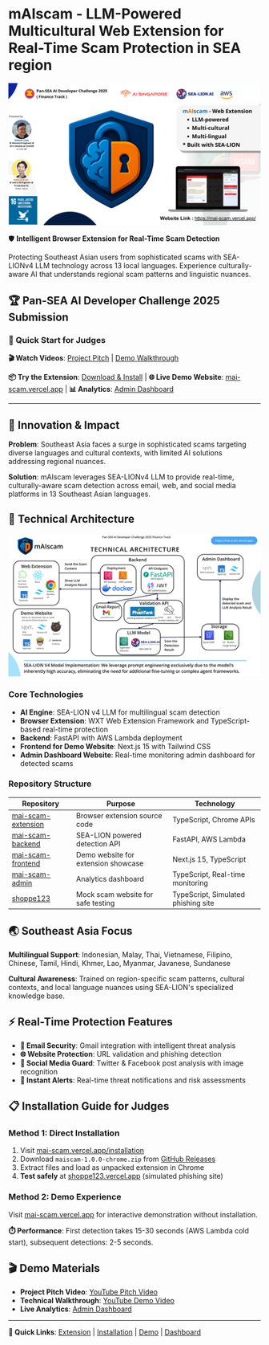 # mAIscam - LLM-Powered Multicultural Web Extension for Real-Time Scam Protection in SEA region

![mAIscam](mAIscam-photo.png)

🛡️ **Intelligent Browser Extension for Real-Time Scam Detection**

Protecting Southeast Asian users from sophisticated scams with SEA-LIONv4 LLM technology across 13 local languages. Experience culturally-aware AI that understands regional scam patterns and linguistic nuances.

## 🏆 Pan-SEA AI Developer Challenge 2025 Submission

### **🚀 Quick Start for Judges**

**🎬 Watch Videos**: [Project Pitch](https://www.youtube.com/watch?v=GdSI_W8otxg) | [Demo Walkthrough](https://www.youtube.com/watch?v=rNhK1GPuOu0)

**📦 Try the Extension**: [Download & Install](https://mai-scam.vercel.app/installation) | **🌐 Live Demo Website**: [mai-scam.vercel.app](https://mai-scam.vercel.app/) | **📊 Analytics**: [Admin Dashboard](https://mai-scam-admin.vercel.app/)

---

## 🎯 Innovation & Impact

**Problem**: Southeast Asia faces a surge in sophisticated scams targeting diverse languages and cultural contexts, with limited AI solutions addressing regional nuances.

**Solution**: mAIscam leverages SEA-LIONv4 LLM to provide real-time, culturally-aware scam detection across email, web, and social media platforms in 13 Southeast Asian languages.

## 🧠 Technical Architecture

![Technical Architecture](mAIscam-technical-architecture.png)

### **Core Technologies**

- **AI Engine**: SEA-LION v4 LLM for multilingual scam detection
- **Browser Extension**: WXT Web Extension Framework and TypeScript-based real-time protection
- **Backend**: FastAPI with AWS Lambda deployment
- **Frontend for Demo Website**: Next.js 15 with Tailwind CSS
- **Admin Dashboard Website**: Real-time monitoring admin dashboard for detected scams

### **Repository Structure**

| Repository | Purpose | Technology |
|------------|---------|------------|
| [mai-scam-extension](https://github.com/mAI-scam/mai-scam-extension) | Browser extension source code | TypeScript, Chrome APIs |
| [mai-scam-backend](https://github.com/mAI-scam/mai-scam-backend) | SEA-LION powered detection API | FastAPI, AWS Lambda |
| [mai-scam-frontend](https://github.com/mAI-scam/mai-scam-frontend) | Demo website for extension showcase | Next.js 15, TypeScript |
| [mai-scam-admin](https://github.com/mAI-scam/mai-scam-admin) | Analytics dashboard | TypeScript, Real-time monitoring |
| [shoppe123](https://github.com/mAI-scam/shoppe123) | Mock scam website for safe testing | TypeScript, Simulated phishing site |

## 🌏 Southeast Asia Focus

**Multilingual Support**: Indonesian, Malay, Thai, Vietnamese, Filipino, Chinese, Tamil, Hindi, Khmer, Lao, Myanmar, Javanese, Sundanese

**Cultural Awareness**: Trained on region-specific scam patterns, cultural contexts, and local language nuances using SEA-LION's specialized knowledge base.

## ⚡ Real-Time Protection Features

- **📧 Email Security**: Gmail integration with intelligent threat analysis
- **🌐 Website Protection**: URL validation and phishing detection
- **📱 Social Media Guard**: Twitter & Facebook post analysis with image recognition
- **🚨 Instant Alerts**: Real-time threat notifications and risk assessments

## 📋 Installation Guide for Judges

### **Method 1: Direct Installation**

1. Visit [mai-scam.vercel.app/installation](https://mai-scam.vercel.app/installation)
2. Download `maiscam-1.0.0-chrome.zip` from [GitHub Releases](https://github.com/mAI-scam/mai-scam-extension/releases)
3. Extract files and load as unpacked extension in Chrome
4. **Test safely** at [shoppe123.vercel.app](https://shoppe123.vercel.app/) (simulated phishing site)

### **Method 2: Demo Experience**

Visit [mai-scam.vercel.app](https://mai-scam.vercel.app/) for interactive demonstration without installation.

**⏱️ Performance**: First detection takes 15-30 seconds (AWS Lambda cold start), subsequent detections: 2-5 seconds.

## 🎬 Demo Materials

- **Project Pitch Video**: [YouTube Pitch Video](https://www.youtube.com/watch?v=GdSI_W8otxg)
- **Technical Walkthrough**: [YouTube Demo Video](https://www.youtube.com/watch?v=rNhK1GPuOu0)
- **Live Analytics**: [Admin Dashboard](https://mai-scam-admin.vercel.app/)

---

**🔗 Quick Links**: [Extension](https://github.com/mAI-scam/mai-scam-extension) | [Installation](https://mai-scam.vercel.app/installation) | [Demo](https://mai-scam.vercel.app/) | [Dashboard](https://mai-scam-admin.vercel.app/)
